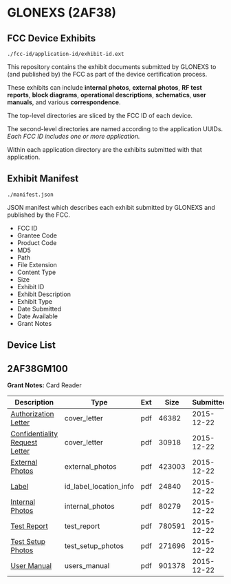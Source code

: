 # GLONEXS (2AF38)
## FCC Device Exhibits

```
./fcc-id/application-id/exhibit-id.ext
```

This repository contains the exhibit documents submitted by GLONEXS to (and published by) the FCC as part of the device certification process.

These exhibits can include **internal photos**, **external photos**, **RF test reports**, **block diagrams**, **operational descriptions**, **schematics**, **user manuals**, and various **correspondence**.

The top-level directories are sliced by the FCC ID of each device.

The second-level directories are named according to the application UUIDs. *Each FCC ID includes one or more application.*

Within each application directory are the exhibits submitted with that application. 

## Exhibit Manifest

```
./manifest.json
```

JSON manifest which describes each exhibit submitted by GLONEXS and published by the FCC.

- FCC ID
- Grantee Code
- Product Code
- MD5
- Path
- File Extension
- Content Type
- Size
- Exhibit ID
- Exhibit Description
- Exhibit Type
- Date Submitted
- Date Available
- Grant Notes

## Device List
## 2AF38GM100
**Grant Notes:** Card Reader

| Description | Type | Ext | Size | Submitted | Available |
| ----------- | ---- | --- | ---- | --------- | --------- |
| [Authorization Letter](2AF38GM100/0c4a4e5a9a4db8ce482a5406ea0e69e6/2852633.pdf) | cover_letter | pdf | 46382 | 2015-12-22 | 2015-12-22 |
| [Confidentiality Request Letter](2AF38GM100/0c4a4e5a9a4db8ce482a5406ea0e69e6/2852634.pdf) | cover_letter | pdf | 30918 | 2015-12-22 | 2015-12-22 |
| [External Photos](2AF38GM100/0c4a4e5a9a4db8ce482a5406ea0e69e6/2852640.pdf) | external_photos | pdf | 423003 | 2015-12-22 | 2015-12-22 |
| [Label](2AF38GM100/0c4a4e5a9a4db8ce482a5406ea0e69e6/2852641.pdf) | id_label_location_info | pdf | 24840 | 2015-12-22 | 2015-12-22 |
| [Internal Photos](2AF38GM100/0c4a4e5a9a4db8ce482a5406ea0e69e6/2852642.pdf) | internal_photos | pdf | 80279 | 2015-12-22 | 2015-12-22 |
| [Test Report](2AF38GM100/0c4a4e5a9a4db8ce482a5406ea0e69e6/2852638.pdf) | test_report | pdf | 780591 | 2015-12-22 | 2015-12-22 |
| [Test Setup Photos](2AF38GM100/0c4a4e5a9a4db8ce482a5406ea0e69e6/2852639.pdf) | test_setup_photos | pdf | 271696 | 2015-12-22 | 2015-12-22 |
| [User Manual](2AF38GM100/0c4a4e5a9a4db8ce482a5406ea0e69e6/2852643.pdf) | users_manual | pdf | 901378 | 2015-12-22 | 2015-12-22 |
